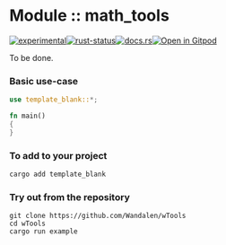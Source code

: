 <!-- {{# generate.module_header{} #}} -->

# Module :: math_tools
<!--{ generate.module_header.start() }-->
 [![experimental](https://raster.shields.io/static/v1?label=&message=experimental&color=orange)](https://github.com/emersion/stability-badges#experimental)[![rust-status](https://github.com/Wandalen/wTools/actions/workflows/module_w_4_d_push.yml/badge.svg)](https://github.com/Wandalen/wTools/actions/workflows/module_w_4_d_push.yml)[![docs.rs](https://img.shields.io/docsrs/w4d?color=e3e8f0&logo=docs.rs)](https://docs.rs/w4d)[![Open in Gitpod](https://raster.shields.io/static/v1?label=try&message=online&color=eee&logo=gitpod&logoColor=eee)](https://gitpod.io/#RUN_PATH=.,SAMPLE_FILE=sample%2Frust%2Fw4d_trivial%2Fsrc%2Fmain.rs,RUN_POSTFIX=--example%20w4d_trivial/https://github.com/Wandalen/wTools)
<!--{ generate.module_header.end }-->

To be done.

### Basic use-case

<!-- {{# generate.module{} #}} -->

```rust
use template_blank::*;

fn main()
{
}
```

### To add to your project

```bash
cargo add template_blank
```

### Try out from the repository

``` shell test
git clone https://github.com/Wandalen/wTools
cd wTools
cargo run example
```
